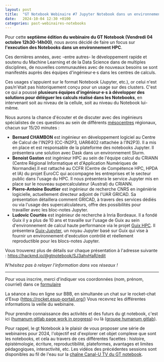 ```yaml
---
layout: post
title:  "GT Notebook Webinaire #7 Jupyter Notebook dans un environnement HPC"
date:   2024-10-04 12:30 +0100
categories: past-webinaires-notebooks
---
```


Pour cette **septième édition du webinaire du GT Notebook (Vendredi 04 octobre 12h30-14h00)**, nous avons décidé de faire un focus sur **l'execution des Notebooks dans un environnement HPC**.

Ces dernières  années, avec -entre autres-  le développement rapide et soutenu du Machine Learning et de la Data Science dans de multiples disciplines, de nouvelles communautées avec de nouveaux besoins se sont manifestés auprès des équipes d'ingénieur·e·s dans les centres de calculs.

Ces usages s'appuient sur le format Notebook (Jupyter, etc.), or celui n'est pas/n'était pas historiquement conçu pour un usage sur des clusters. C'est ce qui a poussé **plusieurs équipes d'ingénieur·e·s à développer des solutions pour déléguer les calculs réalisé dans les Notebooks**, en intervenant soit au niveau de la cellule, soit au niveau du Notebook lui-même.

Nous aurons la chance d'écouter et de discuter avec des ingénieurs spécialistes de ces questions au sein de différents [mésocentres](https://www.mesonet.fr/) régionaux, chacun sur 15/20 minutes :

- **Bernard CHAMBON** est ingénieur en développement logiciel au Centre de Calcul de l'IN2P3 (CC-IN2P3, UAR6402 rattachée à l’IN2P3). Il a mis en place et est responsable de la plateforme des notebooks Jupyter. Il présentera une solution avec Dask dans un environnement Slurm.
- **Benoist Gaston** est ingénieur HPC au sein de l'équipe calcul du CRIANN (Centre Régional Informatique et d'Application Numériques de Normandie).Il est rattaché au CCFR (Centre de Compétence HPC, HPDA et IA) du projet EuroCC qui accompagne les entreprises et le secteur public dans l'usage du HPC. Il nous présentera le service Jupyter mis en place sur le nouveau supercalculateur (Austral) du CRIANN.
- **Pierre-Antoine Bouttier** est ingénieur de recherche CNRS en ingéniérie logicielle, actuellement directeur adjoint de l'UAR GRICAD. Sa présentation détaillera comment GRICAD, à travers des services dédiés ou via l'usage des supercalculateurs, offre des possibilités pour travailler avec les bloc-notes Jupyter.
- **Ludovic Courtès** est ingénieur de recherche à Inria Bordeaux. Il a fondé Guix il y a plus de 10 ans et travaille sur l'usage de Guix au sein d'environnement de calcul haute performance via le projet [Guix HPC](https://hpc.guix.info/). Il présentera [Guix-Jupyter](https://gitlab.inria.fr/guix-hpc/guix-kernel), un noyau Jupyter basé sur Guix qui vise à fournir un environnement d'exécution contrôlé et réellement reproductible pour les blocs-notes Jupyter.

Vous trouverez plus de détails sur chaque présentation à l'adresse suivante : https://hackmd.io/@gtnotebook/SJ3ahvHaR/edit

*N'hésitez pas à relayer l'information dans vos réseaux !*

---

Pour vous inscrire, merci d'indiquer vos coordonnées (nom, prénom, courriel) dans ce [formulaire](https://enquetes-ng.univ-rouen.fr/index.php/719751)

La séance a lieu en ligne sur BBB, en simultanée un chat sur le rocket-chat d'Esup (https://rocket.esup-portail.org/) Vous recevrez les différentes informations la veille du webinaire.

Pour prendre connaissance des activités et des futurs du gt notebook, c'est ici ([humanum gitlab page work in progress](https://gt-notebook.gitpages.huma-num.fr/site_quarto/)) ou là ([groupe humanum gitlab](https://gitlab.huma-num.fr/gt-notebook)).

Pour rappel, le gt Notebook à le plaisir de vous proposer une série de webinaires pour 2024, l'objectif est d'explorer cet objet complexe que sont les notebooks, et cela au travers de ces différentes facettes : histoire, épistémologie, écriture, reproductibilité, plateformes, avantages et limites pédagogiques, interactivité, etc. Les vidéos des précédentes sessions sont  disponibles au fil de l'eau sur  la [chaîne Canal-U TV du GT notebook](https://www.canal-u.tv/chaines/gt-notebook/).
